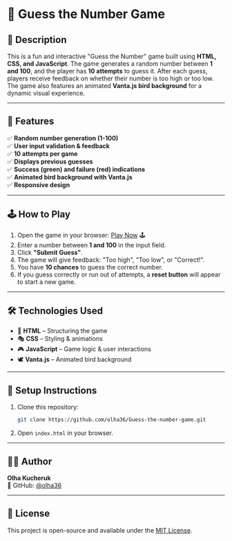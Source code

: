 # 🎯 Guess the Number Game


## 🌟 Description
This is a fun and interactive "Guess the Number" game built using **HTML, CSS, and JavaScript**. The game generates a random number between **1 and 100**, and the player has **10 attempts** to guess it. After each guess, players receive feedback on whether their number is too high or too low. The game also features an animated **Vanta.js bird background** for a dynamic visual experience.

---

## 🚀 Features
✅ **Random number generation (1-100)**  
✅ **User input validation & feedback**  
✅ **10 attempts per game**  
✅ **Displays previous guesses**  
✅ **Success (green) and failure (red) indications**  
✅ **Animated bird background with Vanta.js**  
✅ **Responsive design**  

---

## 🕹️ How to Play
1. Open the game in your browser: [Play Now](https://olha36.github.io/Guess-the-number-game/) 🕹️
2. Enter a number between **1 and 100** in the input field.
3. Click **"Submit Guess"**.
4. The game will give feedback: "Too high", "Too low", or "Correct!".
5. You have **10 chances** to guess the correct number.
6. If you guess correctly or run out of attempts, a **reset button** will appear to start a new game.

---

## 🛠️ Technologies Used
- 🎨 **HTML** – Structuring the game
- 🎭 **CSS** – Styling & animations
- 🎮 **JavaScript** – Game logic & user interactions
- 🕊️ **Vanta.js** – Animated bird background

---

## 🔧 Setup Instructions
1. Clone this repository:
   ```sh
   git clone https://github.com/olha36/Guess-the-number-game.git
   ```
2. Open `index.html` in your browser.

---

## 👩‍💻 Author
**Olha Kucheruk**  
📌 GitHub: [@olha36](https://github.com/olha36)   

---

## 📜 License
This project is open-source and available under the [MIT License](LICENSE).

